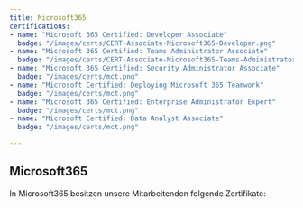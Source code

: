 ```yaml
---
title: Microsoft365
certifications: 
- name: "Microsoft 365 Certified: Developer Associate"
  badge: "/images/certs/CERT-Associate-Microsoft365-Developer.png"
- name: "Microsoft 365 Certified: Teams Administrator Associate"
  badge: "/images/certs/CERT-Associate-Microsoft365-Teams-Administrator.png"
- name: "Microsoft 365 Certified: Security Administrator Associate"
  badge: "/images/certs/mct.png"
- name: "Microsoft Certified: Deploying Microsoft 365 Teamwork"
  badge: "/images/certs/mct.png"
- name: "Microsoft 365 Certified: Enterprise Administrator Expert"
  badge: "/images/certs/mct.png"
- name: "Microsoft Certified: Data Analyst Associate"
  badge: "/images/certs/mct.png"

---
```

## Microsoft365

In Microsoft365 besitzen unsere Mitarbeitenden folgende Zertifikate: 